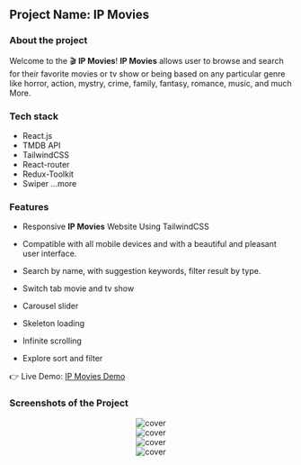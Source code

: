 ## Project Name: IP Movies
### About the project
Welcome to the 🎬 **IP Movies**! **IP Movies** allows user to browse and search for their favorite movies or tv show or being based on any particular genre like horror, action, mystry, crime, family, fantasy, romance, music, and much More.

### Tech stack
- React.js
- TMDB API
- TailwindCSS
- React-router
- Redux-Toolkit
- Swiper
...more

### Features
- Responsive **IP Movies** Website Using TailwindCSS
- Compatible with all mobile devices and with a beautiful and pleasant user interface.

- Search by name, with suggestion keywords, filter result by type.
- Switch tab movie and tv show
- Carousel slider
- Skeleton loading
- Infinite scrolling
- Explore sort and filter

👉 Live Demo: <a href='#'>IP Movies Demo</a>

### Screenshots of the Project

<div align='center'>
  <img src='./src/assets/images/homepage.png' alt="cover"/>
</div>

<div align='center'>
  <img src='./src/assets/images/details.png' alt="cover"/>
</div>

<div align='center'>
  <img src='./src/assets/images/explore.png' alt="cover"/>
</div>

<div align='center'>
  <img src='./src/assets/images/search.png' alt="cover"/>
</div>

<!-- <div align="left">

  <h2 align="center">Gymate - React Fitness Exercises Application</h2>

  - Includes: choose exercises categories and specific muscle groups
  - Includes: browse more than 1000 exercises
  - Includes: exercises pagination .

  <a href="https://codewithsadee.github.io/fitlife/"><strong>➥ Live Demo</strong></a>

</div>

<br />

### Demo Screeshots

![Fitlife Desktop Demo](./readme-images/desktop.png "Desktop Demo") -->